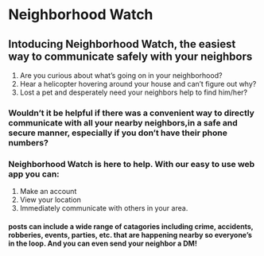 # Neighborhood Watch

## Intoducing Neighborhood Watch, the easiest way to communicate safely with your neighbors


1. Are you curious about what’s going on in your neighborhood?
2. Hear a helicopter hovering around your house and can’t figure out why? 
3. Lost a pet and desperately need your neighbors help to find him/her? 

### Wouldn’t it be helpful if there was a convenient way to directly communicate with all your nearby neighbors,in a safe and secure manner, especially if you don’t have their phone numbers?

### Neighborhood Watch is here to help. With our easy to use web app you can:
1. Make an account
2. View your location
3. Immediately communicate with others in your area. 

#### posts can include a wide range of catagories including crime, accidents, robberies, events, parties, etc. that are happening nearby so everyone’s in the loop. And you can even send your neighbor a DM!
